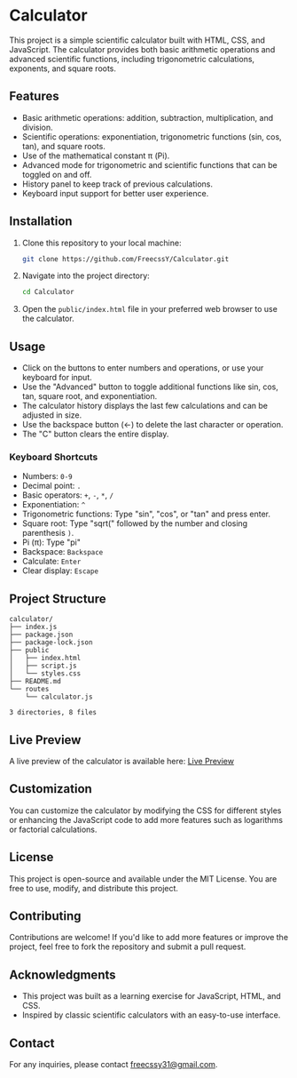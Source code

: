# Calculator

This project is a simple scientific calculator built with HTML, CSS, and JavaScript. The calculator provides both basic arithmetic operations and advanced scientific functions, including trigonometric calculations, exponents, and square roots.

## Features

- Basic arithmetic operations: addition, subtraction, multiplication, and division.
- Scientific operations: exponentiation, trigonometric functions (sin, cos, tan), and square roots.
- Use of the mathematical constant π (Pi).
- Advanced mode for trigonometric and scientific functions that can be toggled on and off.
- History panel to keep track of previous calculations.
- Keyboard input support for better user experience.

## Installation

1. Clone this repository to your local machine:

   ```sh
   git clone https://github.com/FreecssY/Calculator.git
   ```

2. Navigate into the project directory:

   ```sh
   cd Calculator
   ```

3. Open the `public/index.html` file in your preferred web browser to use the calculator.

## Usage

- Click on the buttons to enter numbers and operations, or use your keyboard for input.
- Use the "Advanced" button to toggle additional functions like sin, cos, tan, square root, and exponentiation.
- The calculator history displays the last few calculations and can be adjusted in size.
- Use the backspace button (←) to delete the last character or operation.
- The "C" button clears the entire display.

### Keyboard Shortcuts

- Numbers: `0-9`
- Decimal point: `.`
- Basic operators: `+`, `-`, `*`, `/`
- Exponentiation: `^`
- Trigonometric functions: Type "sin", "cos", or "tan" and press enter.
- Square root: Type "sqrt(" followed by the number and closing parenthesis `)`.
- Pi (π): Type "pi"
- Backspace: `Backspace`
- Calculate: `Enter`
- Clear display: `Escape`

## Project Structure

```
calculator/
├── index.js
├── package.json
├── package-lock.json
├── public
│   ├── index.html
│   ├── script.js
│   └── styles.css
├── README.md
└── routes
    └── calculator.js

3 directories, 8 files
```

## Live Preview

A live preview of the calculator is available here: [Live Preview](https://calculator-dun-pi.vercel.app/)

## Customization

You can customize the calculator by modifying the CSS for different styles or enhancing the JavaScript code to add more features such as logarithms or factorial calculations.

## License

This project is open-source and available under the MIT License. You are free to use, modify, and distribute this project.

## Contributing

Contributions are welcome! If you'd like to add more features or improve the project, feel free to fork the repository and submit a pull request.

## Acknowledgments

- This project was built as a learning exercise for JavaScript, HTML, and CSS.
- Inspired by classic scientific calculators with an easy-to-use interface.

## Contact

For any inquiries, please contact [freecssy31@gmail.com](mailto:freecssy31@gmail.com).
